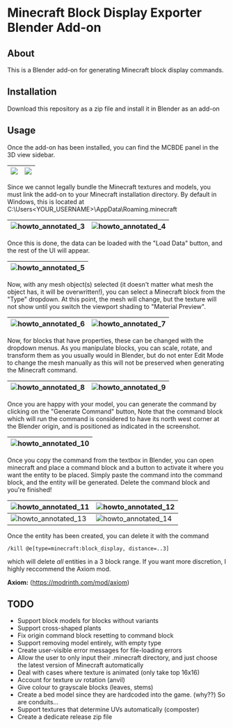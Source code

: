# Minecraft Block Display Exporter Blender Add-on

## About

This is a Blender add-on for generating Minecraft block display commands.

## Installation

Download this repository as a zip file and install it in Blender as an add-on

## Usage

Once the add-on has been installed, you can find the MCBDE panel in the 3D view sidebar.

|![](https://github.com/ASaull/Minecraft-Block-Display-Exporter/assets/34991394/d54193cf-7f1e-4d97-985e-19fd12eb2bea) | ![](https://github.com/ASaull/Minecraft-Block-Display-Exporter/assets/34991394/9712ea85-71ee-41d1-b484-18c1e29ec543)|
|-|-|

Since we cannot legally bundle the Minecraft textures and models, you must link the add-on to your Minecraft installation directory. By default in Windows, this is located at
    C:\Users\<YOUR_USERNAME>\AppData\Roaming\.minecraft


|![howto_annotated_3](https://github.com/ASaull/Minecraft-Block-Display-Exporter/assets/34991394/2d022090-75a6-47fa-b382-cb28348393ed) | ![howto_annotated_4](https://github.com/ASaull/Minecraft-Block-Display-Exporter/assets/34991394/20eb2d20-9604-42fd-9b96-7cb41acedee8)|
|-|-|

Once this is done, the data can be loaded with the "Load Data" button, and the rest of the UI will appear.

|![howto_annotated_5](https://github.com/ASaull/Minecraft-Block-Display-Exporter/assets/34991394/fd7308ec-8d33-4811-ba6f-be6805ca2ef2)|
|-|

Now, with any mesh object(s) selected (it doesn't matter what mesh the object has, it will be overwritten!), you can select a Minecraft block from the "Type" dropdown. At this point, the mesh will change, but the texture will not show until you switch the viewport shading to "Material Preview".

|![howto_annotated_6](https://github.com/ASaull/Minecraft-Block-Display-Exporter/assets/34991394/491b3db6-6efe-421d-b047-f8f6f5459145)|![howto_annotated_7](https://github.com/ASaull/Minecraft-Block-Display-Exporter/assets/34991394/2a6a7113-1d69-4978-9baf-cc2f67546755)|
|-|-|

Now, for blocks that have properties, these can be changed with the dropdown menus. As you manipulate blocks, you can scale, rotate, and transform them as you usually would in Blender, but do not enter Edit Mode to change the mesh manually as this will not be preserved when generating the Minecraft command.

|![howto_annotated_8](https://github.com/ASaull/Minecraft-Block-Display-Exporter/assets/34991394/37d05af1-8497-4d99-a68a-eac4492fa3d7)|![howto_annotated_9](https://github.com/ASaull/Minecraft-Block-Display-Exporter/assets/34991394/ec90814d-7393-416b-842b-436f4cfe17b5)|
|-|-|

Once you are happy with your model, you can generate the command by clicking on the "Generate Command" button, Note that the command block which will run the command is considered to have its north west corner at the Blender origin, and is
positioned as indicated in the screenshot.

|![howto_annotated_10](https://github.com/ASaull/Minecraft-Block-Display-Exporter/assets/34991394/1272e6f5-f229-4bf2-8ac4-63c7ccb0f149)|
|-|

Once you copy the command from the textbox in Blender, you can open minecraft and place a command block and a button to activate it where you want the entity to be placed. Simply paste the command into the
command block, and the entity will be generated. Delete the command block and you're finished!

|![howto_annotated_11](https://github.com/ASaull/Minecraft-Block-Display-Exporter/assets/34991394/6b20e712-ecf1-4336-84c3-47eed1223f7d)|![howto_annotated_12](https://github.com/ASaull/Minecraft-Block-Display-Exporter/assets/34991394/e0471304-fac1-4c8b-b1fd-0afb62340c28)|
|-|-|
|![howto_annotated_13](https://github.com/ASaull/Minecraft-Block-Display-Exporter/assets/34991394/60c3f518-131f-40aa-a91e-9afebad4fc55)|![howto_annotated_14](https://github.com/ASaull/Minecraft-Block-Display-Exporter/assets/34991394/bd0090d5-ece9-46d8-8fd4-cc08022539cd)|

Once the entity has been created, you can delete it with the command

    /kill @e[type=minecraft:block_display, distance=..3]

which will delete *all* entities in a 3 block range. If you want more discretion, I highly reccommend the Axiom mod.

**Axiom:** (https://modrinth.com/mod/axiom)

## TODO
 - Support block models for blocks without variants
 - Support cross-shaped plants
 - Fix origin command block resetting to command block
 - Support removing model entirely, with empty type
 - Create user-visible error messages for file-loading errors
 - Allow the user to only input their .minecraft directory, and just choose the latest version of Minecraft automatically
 - Deal with cases where texture is animated (only take top 16x16)
 - Account for texture uv rotation (anvil)
 - Give colour to grayscale blocks (leaves, stems)
 - Create a bed model since they are hardcoded into the game. (why??) So are conduits...
 - Support textures that determine UVs automatically (composter)
 - Create a dedicate release zip file
